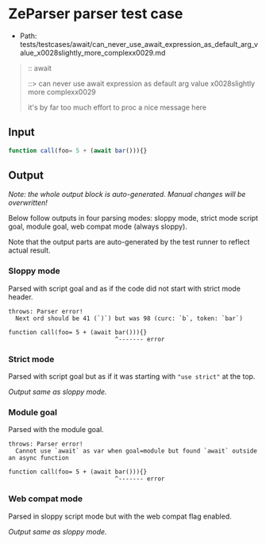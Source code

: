 # ZeParser parser test case

- Path: tests/testcases/await/can_never_use_await_expression_as_default_arg_value_x0028slightly_more_complexx0029.md

> :: await
>
> ::> can never use await expression as default arg value x0028slightly more complexx0029
>
> it's by far too much effort to proc a nice message here

## Input

`````js
function call(foo= 5 + (await bar())){}
`````

## Output

_Note: the whole output block is auto-generated. Manual changes will be overwritten!_

Below follow outputs in four parsing modes: sloppy mode, strict mode script goal, module goal, web compat mode (always sloppy).

Note that the output parts are auto-generated by the test runner to reflect actual result.

### Sloppy mode

Parsed with script goal and as if the code did not start with strict mode header.

`````
throws: Parser error!
  Next ord should be 41 (`)`) but was 98 (curc: `b`, token: `bar`)

function call(foo= 5 + (await bar())){}
                              ^------- error
`````

### Strict mode

Parsed with script goal but as if it was starting with `"use strict"` at the top.

_Output same as sloppy mode._

### Module goal

Parsed with the module goal.

`````
throws: Parser error!
  Cannot use `await` as var when goal=module but found `await` outside an async function

function call(foo= 5 + (await bar())){}
                              ^------- error
`````


### Web compat mode

Parsed in sloppy script mode but with the web compat flag enabled.

_Output same as sloppy mode._
